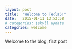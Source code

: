 ```yaml
---
layout: post
title:  "Welcome to Tecla5!"
date:   2015-01-11 13:53:58
# categories: jekyll update
categories: welcome
---
```

Welcome to the blog, first post


